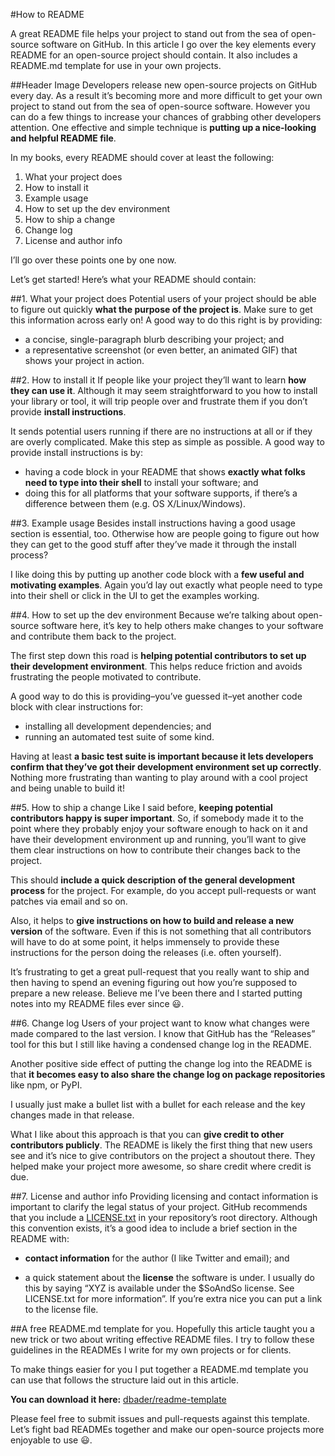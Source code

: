 #How to README

A great README file helps your project to stand out from the sea of open-source software on GitHub. In this article I go over the key elements every README for an open-source project should contain. It also includes a README.md template for use in your own projects.

##Header Image
Developers release new open-source projects on GitHub every day. As a result it’s becoming more and more difficult to get your own project to stand out from the sea of open-source software. However you can do a few things to increase your chances of grabbing other developers attention. One effective and simple technique is **putting up a nice-looking and helpful README file**.

In my books, every README should cover at least the following:

1. What your project does
2. How to install it
3. Example usage
4. How to set up the dev environment
5. How to ship a change
6. Change log
7. License and author info

I’ll go over these points one by one now.

Let’s get started! Here’s what your README should contain:

##1. What your project does
Potential users of your project should be able to figure out quickly **what the purpose of the project is**. Make sure to get this information across early on! A good way to do this right is by providing:

* a concise, single-paragraph blurb describing your project; and
* a representative screenshot (or even better, an animated GIF) that shows your project in action.

##2. How to install it
If people like your project they’ll want to learn **how they can use it**. Although it may seem straightforward to you how to install your library or tool, it will trip people over and frustrate them if you don’t provide **install instructions**.

It sends potential users running if there are no instructions at all or if they are overly complicated. Make this step as simple as possible. A good way to provide install instructions is by:

* having a code block in your README that shows **exactly what folks need to type into their shell** to install your software; and
* doing this for all platforms that your software supports, if there’s a difference between them (e.g. OS X/Linux/Windows).

##3. Example usage
Besides install instructions having a good usage section is essential, too. Otherwise how are people going to figure out how they can get to the good stuff after they’ve made it through the install process?

I like doing this by putting up another code block with a **few useful and motivating examples**. Again you’d lay out exactly what people need to type into their shell or click in the UI to get the examples working.

##4. How to set up the dev environment
Because we’re talking about open-source software here, it’s key to help others make changes to your software and contribute them back to the project.

The first step down this road is **helping potential contributors to set up their development environment**. This helps reduce friction and avoids frustrating the people motivated to contribute.

A good way to do this is providing–you’ve guessed it–yet another code block with clear instructions for:

* installing all development dependencies; and
* running an automated test suite of some kind.

Having at least **a basic test suite is important because it lets developers confirm that they’ve got their development environment set up correctly**. Nothing more frustrating than wanting to play around with a cool project and being unable to build it!

##5. How to ship a change
Like I said before, **keeping potential contributors happy is super important**. So, if somebody made it to the point where they probably enjoy your software enough to hack on it and have their development environment up and running, you’ll want to give them clear instructions on how to contribute their changes back to the project.

This should **include a quick description of the general development process** for the project. For example, do you accept pull-requests or want patches via email and so on.

Also, it helps to **give instructions on how to build and release a new version** of the software. Even if this is not something that all contributors will have to do at some point, it helps immensely to provide these instructions for the person doing the releases (i.e. often yourself).

It’s frustrating to get a great pull-request that you really want to ship and then having to spend an evening figuring out how you’re supposed to prepare a new release. Believe me I’ve been there and I started putting notes into my README files ever since 😃.

##6. Change log
Users of your project want to know what changes were made compared to the last version. I know that GitHub has the “Releases” tool for this but I still like having a condensed change log in the README.

Another positive side effect of putting the change log into the README is that **it becomes easy to also share the change log on package repositories** like npm, or PyPI.

I usually just make a bullet list with a bullet for each release and the key changes made in that release.

What I like about this approach is that you can **give credit to other contributors publicly**. The README is likely the first thing that new users see and it’s nice to give contributors on the project a shoutout there. They helped make your project more awesome, so share credit where credit is due.

##7. License and author info
Providing licensing and contact information is important to clarify the legal status of your project. GitHub recommends that you include a [LICENSE.txt](https://help.github.com/articles/open-source-licensing/) in your repository’s root directory. Although this convention exists, it’s a good idea to include a brief section in the README with:

* **contact information** for the author (I like Twitter and email); and

* a quick statement about the **license** the software is under. I usually do this by saying “XYZ is available under the $SoAndSo license. See LICENSE.txt for more information”. If you’re extra nice you can put a link to the license file.

##A free README.md template for you.
Hopefully this article taught you a new trick or two about writing effective README files. I try to follow these guidelines in the READMEs I write for my own projects or for clients.

To make things easier for you I put together a README.md template you can use that follows the structure laid out in this article.

**You can download it here:** [dbader/readme-template](https://github.com/dbader/readme-template)

Please feel free to submit issues and pull-requests against this template. Let’s fight bad READMEs together and make our open-source projects more enjoyable to use 😃.